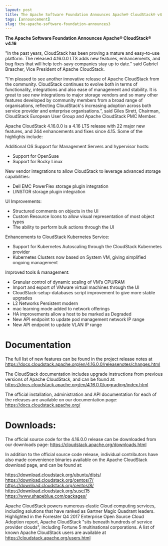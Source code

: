 ```yaml
---
layout: post
title: The Apache Software Foundation Announces Apache® CloudStack® v4.16
tags: [announcement]
slug: the-apache-software-foundation-announces3
---
```

<b>The Apache Software Foundation Announces Apache® CloudStack® v4.16</b>

"In the past years, CloudStack has been proving a mature and
easy-to-use platform. The released 4.16.0.0 LTS adds new features,
enhancements, and bug fixes that will help tech-savy companies stay up
to date." said Gabriel Brascher, Vice President of Apache CloudStack.

"I'm pleased to see another innovative release of Apache CloudStack
from the community. CloudStack continues to evolve both in terms of
functionality, integrations and also ease of management and stability.
It is great to see new integrations to major storage vendors and so
many other features developed by community members from a broad range
of organisations, reflecting CloudStack's increasing adoption across
both service provider and enterprise organisations.”, said Giles
Sirett, Chairman, CloudStack European User Group and Apache CloudStack
PMC Member.

Apache CloudStack 4.16.0.0 is a 4.16 LTS release with 22 major new
features, and 244 enhancements and fixes since 4.15. Some of the
highlights include:

Additional OS Support for Management Servers and hypervisor hosts:
- Support for OpenSuse
- Support for Rocky Linux

New vendor integrations to allow CloudStack to leverage advanced
storage capabilities:
- Dell EMC PowerFlex storage plugin integration
- LINSTOR storage plugin integration

UI Improvements:
- Structured comments on objects in the UI
- Custom Resource Icons to allow visual representation of most object types
- The ability to perform bulk actions through the UI

Enhancements to CloudStack Kubernetes Service:
- Support for Kubernetes  Autoscaling through the CloudStack Kubernetes provider
- Kubernetes Clusters now based on System VM, giving simplified
ongoing management

Improved tools & management:
- Granular control of dynamic scaling of VM’s CPU/RAM
- Import and export of VMware virtual machines through the UI
- CloudStack-setup-databases script improvement to give more stable upgrades
- L2 Networks Persistent modern
- mac learning mode added to network offerings
- HA improvements allow a host to be marked as Degraded
- New API endpoint to update pod management network IP range
- New API endpoint to update VLAN IP range

# Documentation
The full list of new features can be found in the project release
notes at https://docs.cloudstack.apache.org/en/4.16.0.0/releasenotes/changes.html

The CloudStack documentation includes upgrade instructions from
previous versions of Apache CloudStack, and can be found at:
https://docs.cloudstack.apache.org/en/4.16.0.0/upgrading/index.html

The official installation, administration and API documentation for
each of the releases are available on our documentation page:
https://docs.cloudstack.apache.org/

# Downloads:
The official source code for the 4.16.0.0 release can be downloaded
from our downloads page: https://cloudstack.apache.org/downloads.html

In addition to the official source code release, individual
contributors have also made convenience binaries available on the
Apache CloudStack download page, and can be found at:

https://download.cloudstack.org/ubuntu/dists/
https://download.cloudstack.org/centos/7/
https://download.cloudstack.org/centos/8/
https://download.cloudstack.org/suse/15
https://www.shapeblue.com/packages/

Apache CloudStack powers numerous elastic Cloud computing services,
including solutions that have ranked as Gartner Magic Quadrant
leaders. Highlighted in the Forrester Q4 2017 Enterprise Open Source
Cloud Adoption report, Apache CloudStack "sits beneath hundreds of
service provider clouds", including Fortune 5 multinational
corporations. A list of known Apache CloudStack users are available at
https://cloudstack.apache.org/users.html
